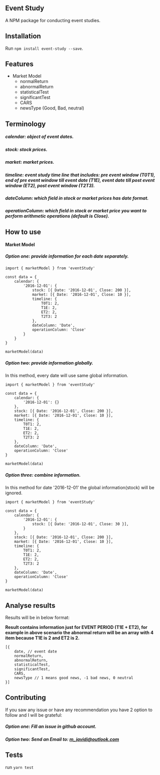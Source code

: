 ## Event Study
A NPM package for conducting event studies.

## Installation
Run `npm install event-study --save`.

## Features
* Market Model
    * normalReturn
    * abnormalReturn
    * statisticalTest
    * significantTest
    * CARS
    * newsType (Good, Bad, neutral)
## Terminology
##### calendar: object of event dates.
##### stock: stock prices.
##### market: market prices.
##### timeline: event study time line that includes: pre event window (T0T1), end of pre event window till event date (T1E), event date till post event window (ET2), post event window (T2T3).
##### dateColumn: which field in stock or market prices has date format. 
##### operationColumn: which field in stock or market price you want to perform arithmetic operations (default is Close). 

## How to use
#### Market Model
##### Option one: provide information for each date separately. 
```
import { marketModel } from 'eventStudy'

const data = {
    calendar: {
        '2016-12-01': {
            stock: [{ Date: '2016-12-01', Close: 200 }],
            market: [{ Date: '2016-12-01', Close: 10 }],
            timeline: {
                T0T1: 2,
                T1E: 2,
                ET2: 2,
                T2T3: 2
            },
            dateColumn: 'Date',
            operationColumn: 'Close'
        }
    }
}

marketModel(data)
```
##### Option two: provide information globally.
In this method, every date will use same global information.
```
import { marketModel } from 'eventStudy'

const data = {
    calendar: {
        '2016-12-01': {}
    },
    stock: [{ Date: '2016-12-01', Close: 200 }],
    market: [{ Date: '2016-12-01', Close: 10 }],
    timeline: {
        T0T1: 2,
        T1E: 2,
        ET2: 2,
        T2T3: 2
    },
    dateColumn: 'Date',
    operationColumn: 'Close'
}

marketModel(data)
```
##### Option three: combine information.
In this method for date '2016-12-01' the global information(stock) will be ignored.

```
import { marketModel } from 'eventStudy'

const data = {
    calendar: {
        '2016-12-01': {
            stock: [{ Date: '2016-12-01', Close: 30 }],
        }
    },
    stock: [{ Date: '2016-12-01', Close: 200 }],
    market: [{ Date: '2016-12-01', Close: 10 }],
    timeline: {
        T0T1: 2,
        T1E: 2,
        ET2: 2,
        T2T3: 2
    },
    dateColumn: 'Date',
    operationColumn: 'Close'
}

marketModel(data)
```

## Analyse results
Results will be in below format:

**Result contains information just for EVENT PERIOD (T1E + ET2), for example in above scenario the abnormal return will be
an array with 4 item because T1E is 2 and ET2 is 2.**
```
[{
    date, // event date
    normalReturn,
    abnormalReturn,
    statisticalTest, 
    significantTest,
    CARS,
    newsType // 1 means good news, -1 bad news, 0 neutral
}]
```

## Contributing
If you saw any issue or have any recommendation you have 2 option to follow and I will be grateful:

##### Option one: Fill an issue in github account.
##### Option two: Send an Email to: m_javidi@outlook.com

## Tests
run `yarn test`
